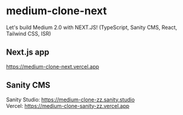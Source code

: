 # medium-clone-next
Let's build Medium 2.0 with NEXT.JS! (TypeScript, Sanity CMS, React, Tailwind CSS, ISR)

## Next.js app

https://medium-clone-next.vercel.app

## Sanity CMS

Sanity Studio: https://medium-clone-zz.sanity.studio  
Vercel: https://medium-clone-sanity-zz.vercel.app  
